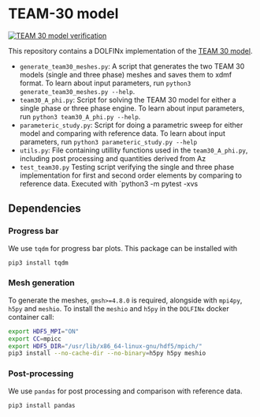 # TEAM-30 model
[![TEAM 30 model verification](https://github.com/Wells-Group/TEAM30/actions/workflows/python.yml/badge.svg)](https://github.com/Wells-Group/TEAM30/actions/workflows/python.yml)

This repository contains a DOLFINx implementation of the [TEAM 30 model](http://www.compumag.org/jsite/images/stories/TEAM/problem30a.pdf).

- `generate_team30_meshes.py`: A script that generates the two TEAM 30 models (single and three phase) meshes and saves them to xdmf format. To learn about input parameters, run `python3 generate_team30_meshes.py --help`.
- `team30_A_phi.py`: Script for solving the TEAM 30 model for either a single phase or three phase engine. To learn about input parameters, run `python3 team30_A_phi.py --help`.
- `parameteric_study.py`: Script for doing a parametric sweep for either model and comparing with reference data. To learn about input parameters, run `python3 parameteric_study.py --help`
- `utils.py`: File containing utillity functions used in the `team30_A_phi.py`, including post processing and quantities derived from Az
- `test_team30.py` Testing script verifying the single and three phase implementation for first and second order elements by comparing to reference data. Executed with `python3 -m pytest -xvs 
## Dependencies
### Progress bar
We use `tqdm` for progress bar plots. This package can be installed with 
```bash
pip3 install tqdm
```
### Mesh generation
To generate the meshes, `gmsh>=4.8.0` is required, alongside with `mpi4py`, `h5py` and `meshio`. 
To install the `meshio` and `h5py` in the `DOLFINx` docker container call:
```bash
export HDF5_MPI="ON"
export CC=mpicc
export HDF5_DIR="/usr/lib/x86_64-linux-gnu/hdf5/mpich/"
pip3 install --no-cache-dir --no-binary=h5py h5py meshio
```

### Post-processing
We use `pandas` for post processing and comparison with reference data.
```bash
pip3 install pandas
```
